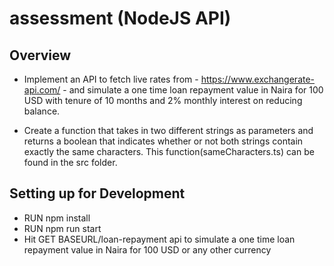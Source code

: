 # assessment (NodeJS API)

## Overview

- Implement an API to fetch live rates from - https://www.exchangerate-api.com/ - and simulate a one time loan repayment value in Naira for 100 USD with tenure of 10 months and 2% monthly interest on reducing balance.

- Create a function that takes in two different strings as parameters and returns a boolean that indicates whether or not both strings contain exactly the same characters.
  This function(sameCharacters.ts) can be found in the src folder.

## Setting up for Development
- RUN npm install
- RUN npm run start
- Hit GET BASEURL/loan-repayment api to simulate a one time loan repayment value in Naira for 100 USD or any other currency
